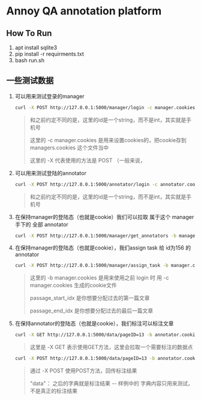 # Annoy QA annotation platform

## How To Run
1. apt install sqlite3
2. pip install -r requirments.txt
3. bash run.sh

## 一些测试数据

1. 可以用来测试登录的manager
   
    ```bash
    curl -X POST http://127.0.0.1:5000/manager/login -c manager.cookies -H 'Content-Type: application/json' -d '{"id":"110","token":"password"}'
    ```
    > 和之前约定不同的是，这里的id是一个string，而不是int，其实就是手机号
    >
    > 这里的 -c manager.cookies 是用来设置cookies的，把cookie存到managers.cookies 这个文件当中
    >
    > 这里的 -X 代表使用的方法是 POST （一般来说，

2. 可以用来测试登陆的annotator

    ```bash
    curl -X POST http://127.0.0.1:5000/annotator/login -c annotator.cookies -H 'Content-Type: application/json' -d '{"id":"156","token":"password"}'
    ```
    > 和之前约定不同的是，这里的id是一个string，而不是int，其实就是手机号

3. 在保持manager的登陆态（也就是cookie）我们可以拉取 属于这个 manager 手下的 全部 annotator
    ```bash
    curl -X POST http://127.0.0.1:5000/manager/get_annotators -b manager.cookies
    ```

4. 在保持manager的登陆态（也就是cookie），我们assign task 给 id为156 的annotator

    ```bash
    curl -X POST http://127.0.0.1:5000/manager/assign_task -b manager.cookies  -H 'Content-Type: application/json' -d '{"annotator_id":"156","passage_start_idx":11,"passage_end_idx":13}'
    ```
    > 这里的 -b manager.cookies 是用来使用之前 login 时 用 -c manager.cookies 生成的cookie文件
    >
    > passage_start_idx 是你想要分配过去的第一篇文章
    >
    > passage_end_idx 是你想要分配过去的最后一篇文章


5. 在保持annotator的登陆态（也就是cookie），我们标注可以标注文章 

    ```bash
    curl -X GET http://127.0.0.1:5000/data/pageID=13 -b annotator.cookies
    ```
    > 这里是 -X GET 表示使用GET方法，这里会拉取一个需要标注的数据点

    ```bash
    curl -X POST http://127.0.0.1:5000/data/pageID=13 -b annotator.cookies -H 'Content-Type: application/json' -d '{"data":{"id":"156","token":"password"}}'
    ```
    > 通过 -X POST 使用POST方法，回传标注结果
    >
    > "data"： 之后的字典就是标注结果 -- 样例中的 字典内容只用来测试，不是真正的标注结果

 